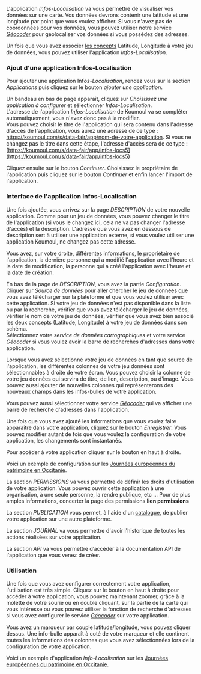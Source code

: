 L'application *Infos-Localisation* va vous permettre de visualiser vos données sur une carte.  Vos données devrons contenir une latitude et une longitude par point que vous voulez afficher. Si vous n'avez pas de coordonnées pour vos données, vous pouvez utiliser notre service [*Géocoder*](./service-geocoder-fr.md) pour géolocaliser vos données si vous possédez des adresses.

Un fois que vous avez associer [les concepts](./concepts-fr.md) Latitude, Longitude à votre jeu de données, vous pouvez utiliser l'application *Infos-Localisation*.

### Ajout d'une application Infos-Localisation

Pour ajouter une application Inf*os-Localisation*, rendez vous sur la section *Applications* puis cliquez sur le bouton *ajouter une application*.

Un bandeau en bas de page apparaît, cliquez sur *Choisissez une application à configurer* et sélectionner *Infos-Localisation*.  
L'adresse de l'application *Infos-Localisation* de Koumoul va se compléter automatiquement, vous n'avez donc pas à la modifier.  
Vous pouvez choisir le titre de l'application qui sera contenu dans l'adresse d'accès de l'application, vous aurez une adresse de ce type : https://koumoul.com/s/data-fair/app/nom-de-votre-application. Si vous ne changez pas le titre dans cette étape, l'adresse d'accès sera de ce type : [https://koumoul.com/s/data-fair/app/infos-locs5](https://koumoul.com/s/data-fair/app/infos-locs5)

Cliquez ensuite sur le bouton *Continuer*. Choisissez le propriétaire de l'application puis cliquez sur le bouton *Continuer* et enfin lancer l'import de l'application.

### Interface de l'application Infos-Localisation

Une fois ajoutée, vous arrivez sur la page *DESCRIPTION* de votre nouvelle application. Comme pour un jeu de données, vous pouvez changer le titre de l'application (si vous le changez ici, cela ne va pas changer l'adresse d'accès) et la description. L'adresse que vous avez en dessous de description sert à utiliser une application externe, si vous voulez utiliser une application Koumoul, ne changez pas cette adresse.  

Vous avez, sur votre droite, différentes informations, le propriétaire de l'application, la dernière personne qui a modifié l'application avec l'heure et la date de modification, la personne qui a créé l'application avec l'heure et la date de création.

En bas de la page de *DESCRIPTION*, vous avez la partie *Configuration*. Cliquer sur *Source de données* pour aller chercher le jeu de données que vous avez télécharger sur la plateforme et que vous voulez utiliser avec cette application. Si votre jeu de données n'est pas disponible dans la liste ou par la recherche, vérifier que vous avez télécharger le jeu de données, vérifier le nom de votre jeu de données, vérifier que vous avez bien associé les deux concepts (Latitude, Longitude) à votre jeu de données dans son schéma.  
Sélectionnez votre *service de données cartographiques* et votre service *Géocoder* si vous voulez avoir la barre de recherches d'adresses dans votre application.

Lorsque vous avez sélectionné votre jeu de données en tant que source de l'application, les différentes colonnes de votre jeu données sont sélectionnables à droite de votre écran. Vous pouvez choisir la colonne de votre jeu données qui servira de titre, de lien, description, ou d'image. Vous pouvez aussi ajouter de nouvelles colonnes qui représenterons des nouveaux champs dans les infos-bulles de votre application.

Vous pouvez aussi sélectionner votre service [*Géocoder*](./service-geocoder-fr.md) qui va afficher une barre de recherche d'adresses dans l'application.

Une fois que vous avez ajouté les informations que vous voulez faire apparaître dans votre application, cliquez sur le bouton *Enregistrer*. Vous pouvez modifier autant de fois que vous voulez la configuration de votre application, les changements sont instantanés.

Pour accéder à votre application cliquer sur le bouton en haut à droite.

Voici un exemple de configuration sur les [Journées européennes du patrimoine en Occitanie](https://koumoul.com/s/data-fair/application/infos-locs5/description).

La section *PERMISSIONS* va vous permettre de définir les droits d'utilisation de votre application. Vous pouvez ouvrir cette application à une organisation, à une seule personne, la rendre publique, etc ... Pour de plus amples informations, concerter la page des permissions **lien permissions**

La section *PUBLICATION* vous permet, à l'aide d'un [catalogue](./catalog-fr.md), de publier votre application sur une autre plateforme.

La section *JOURNAL* va vous permettre d'avoir l'historique de toutes les actions réalisées sur votre application.

La section *API* va vous permettre d’accéder à la documentation API de l'application que vous venez de créer.

### Utilisation

Une fois que vous avez configurer correctement votre application, l'utilisation est très simple. Cliquez sur le bouton en haut à droite pour accéder à votre application, vous pouvez maintenant zoomer, grâce à la molette de votre sourie ou en double cliquant, sur la partie de la carte qui vous intéresse ou vous pouvez utiliser la fonction de recherche d'adresses si vous avez configurer le service [*Géocoder*](./service-geocoder-fr.md) sur votre application.

Vous avez un marqueur par couple latitude/longitude, vous pouvez cliquer dessus. Une info-bulle apparaît à coté de votre marqueur et elle continent toutes les informations des colonnes que vous avez sélectionnées lors de la configuration de votre application.

Voici un exemple d'application *Info-Localisation* sur les [Journées européennes du patrimoine en Occitanie](https://koumoul.com/s/data-fair/app/infos-locs5).
